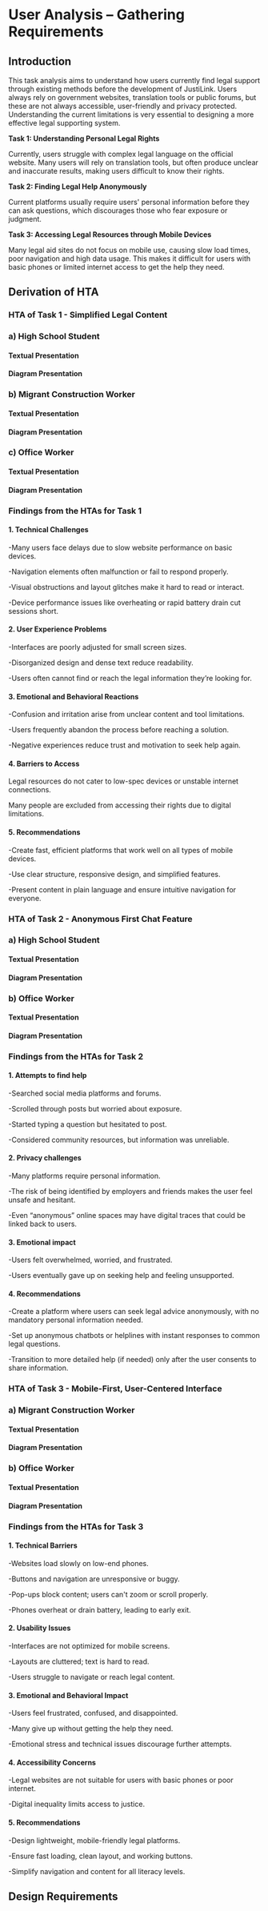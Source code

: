 # User Analysis – Gathering Requirements

## Introduction
This task analysis aims to understand how users currently find legal support through existing methods before the development of JustiLink. Users always rely on government websites, translation tools or public forums, but these are not always accessible, user-friendly and privacy protected. Understanding the current limitations is very essential to designing a more effective legal supporting system.

**Task 1: Understanding Personal Legal Rights**

Currently, users struggle with complex legal language on the official website. Many users will rely on translation tools, but often produce unclear and inaccurate results, making users difficult to know their rights.

**Task 2: Finding Legal Help Anonymously** 

Current platforms usually require users' personal information before they can ask questions, which discourages those who fear exposure or judgment.

**Task 3: Accessing Legal Resources through Mobile Devices** 

Many legal aid sites do not focus on mobile use, causing slow load times, poor navigation and high data usage. This makes it difficult for users with basic phones or limited internet access to get the help they need.




## Derivation of HTA

### HTA of Task 1 - Simplified Legal Content

### a) High School Student
#### Textual Presentation
#### Diagram Presentation
### b) Migrant Construction Worker
#### Textual Presentation
#### Diagram Presentation
### c) Office Worker
#### Textual Presentation
#### Diagram Presentation

### Findings from the HTAs for Task 1
#### 1. Technical Challenges
-Many users face delays due to slow website performance on basic devices.

-Navigation elements often malfunction or fail to respond properly.

-Visual obstructions and layout glitches make it hard to read or interact.

-Device performance issues like overheating or rapid battery drain cut sessions short.

#### 2. User Experience Problems
-Interfaces are poorly adjusted for small screen sizes.

-Disorganized design and dense text reduce readability.

-Users often cannot find or reach the legal information they’re looking for.

#### 3. Emotional and Behavioral Reactions
-Confusion and irritation arise from unclear content and tool limitations.

-Users frequently abandon the process before reaching a solution.

-Negative experiences reduce trust and motivation to seek help again.

#### 4. Barriers to Access
Legal resources do not cater to low-spec devices or unstable internet connections.

Many people are excluded from accessing their rights due to digital limitations.

#### 5. Recommendations
-Create fast, efficient platforms that work well on all types of mobile devices.

-Use clear structure, responsive design, and simplified features.

-Present content in plain language and ensure intuitive navigation for everyone.




### HTA of Task 2 - Anonymous First Chat Feature

### a) High School Student
#### Textual Presentation
#### Diagram Presentation
### b) Office Worker
#### Textual Presentation
#### Diagram Presentation

### Findings from the HTAs for Task 2
#### 1. Attempts to find help
-Searched social media platforms and forums.

-Scrolled through posts but worried about exposure.

-Started typing a question but hesitated to post.

-Considered community resources, but information was unreliable.

#### 2. Privacy challenges
-Many platforms require personal information.

-The risk of being identified by employers and friends makes the user feel unsafe and hesitant.

-Even “anonymous” online spaces may have digital traces that could be linked back to users.

#### 3. Emotional impact
-Users felt overwhelmed, worried, and frustrated.

-Users eventually gave up on seeking help and feeling unsupported.

#### 4. Recommendations
-Create a platform where users can seek legal advice anonymously, with no mandatory personal information needed.

-Set up anonymous chatbots or helplines with instant responses to common legal questions.

-Transition to more detailed help (if needed) only after the user consents to share information.


### HTA of Task 3 - Mobile-First, User-Centered Interface

### a) Migrant Construction Worker
#### Textual Presentation
#### Diagram Presentation
### b) Office Worker
#### Textual Presentation
#### Diagram Presentation

### Findings from the HTAs for Task 3
#### 1. Technical Barriers
-Websites load slowly on low-end phones.

-Buttons and navigation are unresponsive or buggy.

-Pop-ups block content; users can't zoom or scroll properly.

-Phones overheat or drain battery, leading to early exit.

#### 2. Usability Issues
-Interfaces are not optimized for mobile screens.

-Layouts are cluttered; text is hard to read.

-Users struggle to navigate or reach legal content.

#### 3. Emotional and Behavioral Impact
-Users feel frustrated, confused, and disappointed.

-Many give up without getting the help they need.

-Emotional stress and technical issues discourage further attempts.

#### 4. Accessibility Concerns
-Legal websites are not suitable for users with basic phones or poor internet.

-Digital inequality limits access to justice.

#### 5. Recommendations
-Design lightweight, mobile-friendly legal platforms.

-Ensure fast loading, clean layout, and working buttons.

-Simplify navigation and content for all literacy levels.

## Design Requirements

